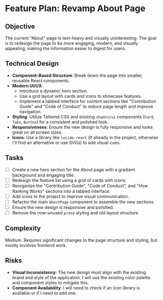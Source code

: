 # Feature Plan: Revamp About Page

## Objective

The current "About" page is text-heavy and visually uninteresting. The goal is to redesign the page to be more engaging, modern, and visually appealing, making the information easier to digest for users.

## Technical Design

- **Component-Based Structure**: Break down the page into smaller, reusable React components.
- **Modern UI/UX**:
    - Introduce a dynamic hero section.
    - Use a grid layout with cards and icons to showcase features.
    - Implement a tabbed interface for content sections like "Contribution Guide" and "Code of Conduct" to reduce page length and improve navigation.
- **Styling**: Utilize Tailwind CSS and existing `shadcn/ui` components (`Card`, `Tabs`, `Button`) for a consistent and polished look.
- **Responsiveness**: Ensure the new design is fully responsive and looks great on all screen sizes.
- **Icons**: Use a library like `lucide-react` (if already in the project, otherwise I'll find an alternative or use SVGs) to add visual cues.

## Tasks

- [ ] Create a new hero section for the About page with a gradient background and engaging title.
- [ ] Redesign the feature list using a grid of cards with icons.
- [ ] Reorganize the "Contribution Guide", "Code of Conduct", and "How Ranking Works" sections into a tabbed interface.
- [ ] Add icons to the project to improve visual communication.
- [ ] Refactor the main `AboutPage` component to assemble the new sections.
- [ ] Ensure the new design is responsive and polished.
- [ ] Remove the now-unused `prose` styling and old layout structure.

## Complexity

Medium. Requires significant changes to the page structure and styling, but mostly involves frontend work.

## Risks

- **Visual Inconsistency**: The new design must align with the existing brand and style of the application. I will use the existing color palette and component styles to mitigate this.
- **Component Availability**: I will need to check if an icon library is available or if I need to add one.
